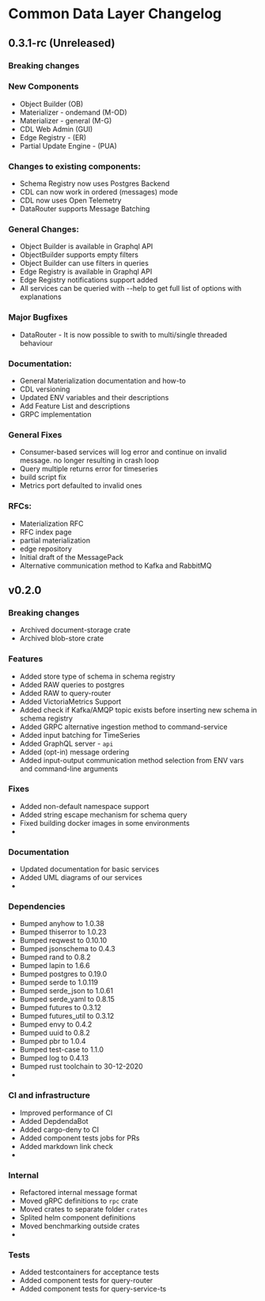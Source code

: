# Common Data Layer Changelog

## 0.3.1-rc (Unreleased)
### Breaking changes

### New Components
- Object Builder (OB)
- Materializer - ondemand (M-OD)
- Materializer - general (M-G)
- CDL Web Admin (GUI)
- Edge Registry - (ER)
- Partial Update Engine - (PUA)

### Changes to existing components:
- Schema Registry now uses Postgres Backend
- CDL can now work in ordered (messages) mode
- CDL now uses Open Telemetry
- DataRouter supports Message Batching

### General Changes:
- Object Builder is available in Graphql API
- ObjectBuilder supports empty filters
- Object Builder can use filters in queries
- Edge Registry is available in Graphql API
- Edge Registry notifications support added
- All services can be queried with --help to get full list of options with explanations

### Major Bugfixes
- DataRouter - It is now possible to swith to multi/single threaded behaviour

### Documentation:
- General Materialization documentation and how-to
- CDL versioning
- Updated ENV variables and their descriptions
- Add Feature List and descriptions
- GRPC implementation

### General Fixes
- Consumer-based services will log error and continue on invalid message. no longer resulting in crash loop
- Query multiple returns error for timeseries
- build script fix
- Metrics port defaulted to invalid ones

### RFCs:
- Materialization RFC
- RFC index page
- partial materialization
- edge repository
- Initial draft of the MessagePack
- Alternative communication method to Kafka and RabbitMQ

## v0.2.0

### Breaking changes
- Archived document-storage crate
- Archived blob-store crate

### Features
- Added store type of schema in schema registry
- Added RAW queries to postgres
- Added RAW to query-router
- Added VictoriaMetrics Support
- Added check if Kafka/AMQP topic exists before inserting new schema in schema registry
- Added GRPC alternative ingestion method to command-service
- Added input batching for TimeSeries
- Added GraphQL server - `api`
- Added (opt-in) message ordering
- Added input-output communication method selection from ENV vars and command-line arguments

### Fixes
- Added non-default namespace support
- Added string escape mechanism for schema query
- Fixed building docker images in some environments
-
### Documentation
- Updated documentation for basic services
- Added UML diagrams of our services
-
### Dependencies
- Bumped anyhow to 1.0.38
- Bumped thiserror to 1.0.23
- Bumped reqwest to 0.10.10
- Bumped jsonschema to 0.4.3
- Bumped rand to 0.8.2
- Bumped lapin to 1.6.6
- Bumped postgres to 0.19.0
- Bumped serde to 1.0.119
- Bumped serde_json to 1.0.61
- Bumped serde_yaml to 0.8.15
- Bumped futures to 0.3.12
- Bumped futures_util to 0.3.12
- Bumped envy to 0.4.2
- Bumped uuid to 0.8.2
- Bumped pbr to 1.0.4
- Bumped test-case to 1.1.0
- Bumped log to 0.4.13
- Bumped rust toolchain to 30-12-2020
-
### CI and infrastructure
- Improved performance of CI
- Added DepdendaBot
- Added cargo-deny to CI
- Added component tests jobs for PRs
- Added markdown link check
-
### Internal
- Refactored internal message format
- Moved gRPC definitions to `rpc` crate
- Moved crates to separate folder `crates`
- Splited helm component definitions
- Moved benchmarking outside crates
-
### Tests
- Added testcontainers for acceptance tests
- Added component tests for query-router
- Added component tests for query-service-ts
